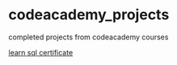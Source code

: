 # codeacademy_projects
completed projects from codeacademy courses

[learn sql certificate](https://www.codecademy.com/profiles/mokymok/certificates/042a4e5884e3eb6ea1f2a12be6abb851)
